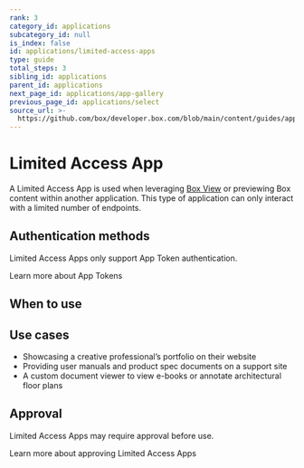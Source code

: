 ```yaml
---
rank: 3
category_id: applications
subcategory_id: null
is_index: false
id: applications/limited-access-apps
type: guide
total_steps: 3
sibling_id: applications
parent_id: applications
next_page_id: applications/app-gallery
previous_page_id: applications/select
source_url: >-
  https://github.com/box/developer.box.com/blob/main/content/guides/applications/limited-access-apps.md
---
```

# Limited Access App

A Limited Access App is used when leveraging [Box View][bv] or previewing Box
content within another application. This type of application can only interact
with a limited number of endpoints.

## Authentication methods

Limited Access Apps only support App Token authentication.

<CTA to='g://authentication/app-token'>

Learn more about App Tokens

</CTA>

## When to use

## Use cases

- Showcasing a creative professional’s portfolio on their website
- Providing user manuals and product spec documents on a support site
- A custom document viewer to view e-books or annotate architectural floor plans

## Approval

Limited Access Apps may require approval before use. 

<CTA to='g://authorization/limited-access-approval'>

Learn more about approving Limited Access Apps

</CTA>

[bv]: g://embed/box-view/